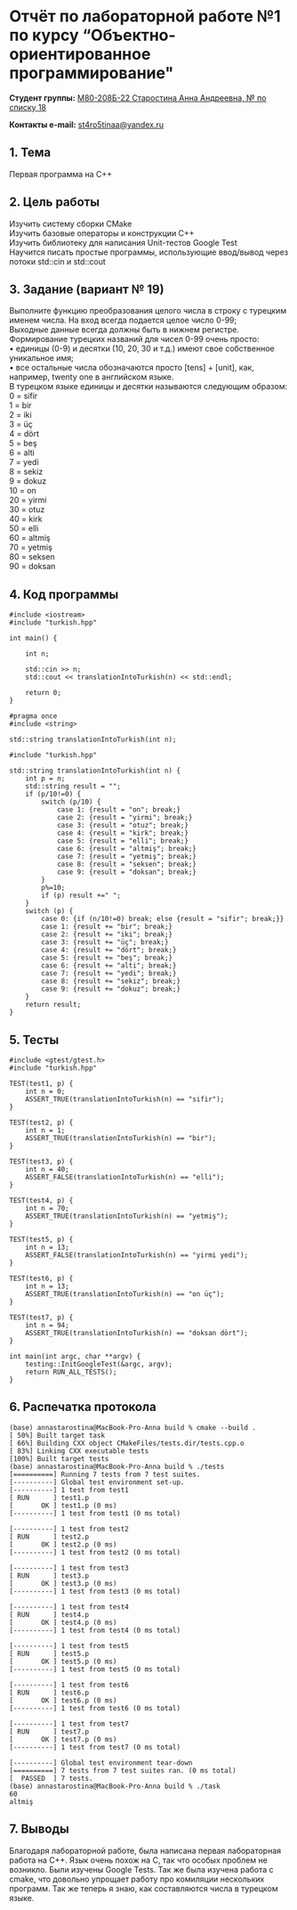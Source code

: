# Отчёт по лабораторной работе №1 по курсу “Объектно-ориентированное программирование"

<b>Студент группы:</b> <ins>М80-208Б-22 Старостина Анна Андреевна, № по списку 18</ins>

<b>Контакты e-mail:</b> <ins>st4ro5tinaa@yandex.ru</ins>

## 1. Тема
Первая программа на С++
## 2. Цель работы
Изучить систему сборки CMake  
Изучить базовые операторы и конструкции C++  
Изучить библиотеку для написания Unit-тестов Google Test  
Научится писать простые программы, использующие ввод/вывод через потоки std::cin и std::cout  
## 3. Задание (вариант № 19)
Выполните функцию преобразования целого числа в строку с турецким именем числа.
На вход всегда подается целое число 0-99;  
Выходные данные всегда должны быть в нижнем регистре.  
Формирование турецких названий для чисел 0-99 очень просто:  
• единицы (0-9) и десятки (10, 20, 30 и т.д.) имеют свое собственное уникальное имя;  
• все остальные числа обозначаются просто [tens] + [unit], как, например, twenty one в английском языке.  
В турецком языке единицы и десятки называются следующим образом:
0 = sifir  
1 = bir  
2 = iki  
3 = üç  
4 = dört  
5 = beş  
6 = alti  
7 = yedi  
8 = sekiz  
9 = dokuz  
10 = on  
20 = yirmi  
30 = otuz  
40 = kirk  
50 = elli  
60 = altmiş  
70 = yetmiş  
80 = seksen  
90 = doksan
## 4. Код программы
```
#include <iostream>
#include "turkish.hpp"

int main() {

    int n;

    std::cin >> n;
    std::cout << translationIntoTurkish(n) << std::endl;

    return 0;
}
```
```
#pragma once
#include <string>

std::string translationIntoTurkish(int n);
```
```
#include "turkish.hpp"

std::string translationIntoTurkish(int n) {
    int p = n;
    std::string result = "";
    if (p/10!=0) {   
        switch (p/10) {
            case 1: {result = "on"; break;}
            case 2: {result = "yirmi"; break;}
            case 3: {result = "otuz"; break;}
            case 4: {result = "kirk"; break;}
            case 5: {result = "elli"; break;}
            case 6: {result = "altmiş"; break;}
            case 7: {result = "yetmiş"; break;}
            case 8: {result = "seksen"; break;}
            case 9: {result = "doksan"; break;}
        }
        p%=10;
        if (p) result +=" ";
    }
    switch (p) {
        case 0: {if (n/10!=0) break; else {result = "sifir"; break;}}
        case 1: {result += "bir"; break;}
        case 2: {result += "iki"; break;}
        case 3: {result += "üç"; break;}
        case 4: {result += "dört"; break;}
        case 5: {result += "beş"; break;}
        case 6: {result += "alti"; break;}
        case 7: {result += "yedi"; break;}
        case 8: {result += "sekiz"; break;}
        case 9: {result += "dokuz"; break;}
    }
    return result;
}
```
## 5. Тесты
```
#include <gtest/gtest.h>
#include "turkish.hpp"

TEST(test1, p) {
    int n = 0;
    ASSERT_TRUE(translationIntoTurkish(n) == "sifir");
}

TEST(test2, p) {
    int n = 1;
    ASSERT_TRUE(translationIntoTurkish(n) == "bir");
}

TEST(test3, p) {
    int n = 40;
    ASSERT_FALSE(translationIntoTurkish(n) == "elli");
}

TEST(test4, p) {
    int n = 70;
    ASSERT_TRUE(translationIntoTurkish(n) == "yetmiş");
}

TEST(test5, p) {
    int n = 13;
    ASSERT_FALSE(translationIntoTurkish(n) == "yirmi yedi");
}

TEST(test6, p) {
    int n = 13;
    ASSERT_TRUE(translationIntoTurkish(n) == "on üç");
}

TEST(test7, p) {
    int n = 94;
    ASSERT_TRUE(translationIntoTurkish(n) == "doksan dört");
}

int main(int argc, char **argv) {
    testing::InitGoogleTest(&argc, argv);
    return RUN_ALL_TESTS();
}
```
## 6. Распечатка протокола
```
(base) annastarostina@MacBook-Pro-Anna build % cmake --build .
[ 50%] Built target task
[ 66%] Building CXX object CMakeFiles/tests.dir/tests.cpp.o
[ 83%] Linking CXX executable tests
[100%] Built target tests
(base) annastarostina@MacBook-Pro-Anna build % ./tests        
[==========] Running 7 tests from 7 test suites.
[----------] Global test environment set-up.
[----------] 1 test from test1
[ RUN      ] test1.p
[       OK ] test1.p (0 ms)
[----------] 1 test from test1 (0 ms total)

[----------] 1 test from test2
[ RUN      ] test2.p
[       OK ] test2.p (0 ms)
[----------] 1 test from test2 (0 ms total)

[----------] 1 test from test3
[ RUN      ] test3.p
[       OK ] test3.p (0 ms)
[----------] 1 test from test3 (0 ms total)

[----------] 1 test from test4
[ RUN      ] test4.p
[       OK ] test4.p (0 ms)
[----------] 1 test from test4 (0 ms total)

[----------] 1 test from test5
[ RUN      ] test5.p
[       OK ] test5.p (0 ms)
[----------] 1 test from test5 (0 ms total)

[----------] 1 test from test6
[ RUN      ] test6.p
[       OK ] test6.p (0 ms)
[----------] 1 test from test6 (0 ms total)

[----------] 1 test from test7
[ RUN      ] test7.p
[       OK ] test7.p (0 ms)
[----------] 1 test from test7 (0 ms total)

[----------] Global test environment tear-down
[==========] 7 tests from 7 test suites ran. (0 ms total)
[  PASSED  ] 7 tests.
(base) annastarostina@MacBook-Pro-Anna build % ./task
60
altmiş
```
## 7. Выводы

Благодаря лабораторной работе, была написана первая лабораторная работа на С++. Язык очень похож на С, так что особых проблем не возникло. Были изучены Google Tests. Так же была изучена работа с cmake, что довольно упрощает работу про комиляции нескольких программ. Так же теперь я знаю, как составляются числа в турецком языке.